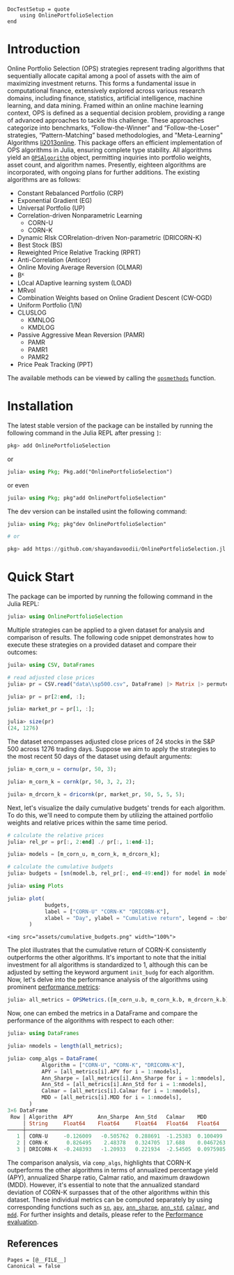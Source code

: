 ```@meta
DocTestSetup = quote
    using OnlinePortfolioSelection
end
```

# Introduction

Online Portfolio Selection (OPS) strategies represent trading algorithms that sequentially allocate capital among a pool of assets with the aim of maximizing investment returns. This forms a fundamental issue in computational finance, extensively explored across various research domains, including finance, statistics, artificial intelligence, machine learning, and data mining. Framed within an online machine learning context, OPS is defined as a sequential decision problem, providing a range of advanced approaches to tackle this challenge. These approaches categorize into benchmarks, “Follow-the-Winner” and “Follow-the-Loser” strategies, “Pattern-Matching” based methodologies, and "Meta-Learning" Algorithms [li2013online](@cite).
This package offers an efficient implementation of OPS algorithms in Julia, ensuring complete type stability. All algorithms yield an [`OPSAlgorithm`](@ref) object, permitting inquiries into portfolio weights, asset count, and algorithm names. Presently, eighteen algorithms are incorporated, with ongoing plans for further additions. The existing algorithms are as follows:

- Constant Rebalanced Portfolio (CRP)
- Exponential Gradient (EG)
- Universal Portfolio (UP)
- Correlation-driven Nonparametric Learning
  - CORN-U
  - CORN-K
- Dynamic RIsk CORrelation-driven Non-parametric (DRICORN-K)
- Best Stock (BS)
- Reweighted Price Relative Tracking (RPRT)
- Anti-Correlation (Anticor)
- Online Moving Average Reversion (OLMAR)
- Bᴷ
- LOcal ADaptive learning system (LOAD)
- MRvol
- Combination Weights based on Online Gradient Descent (CW-OGD)
- Uniform Portfolio (1/N)
- CLUSLOG
  - KMNLOG
  - KMDLOG
- Passive Aggressive Mean Reversion (PAMR)
  - PAMR
  - PAMR1
  - PAMR2
- Price Peak Tracking (PPT)

The available methods can be viewed by calling the [`opsmethods`](@ref) function.

# Installation

The latest stable version of the package can be installed by running the following command in the Julia REPL after pressing `]`:

```julia
pkg> add OnlinePortfolioSelection
```

or

```julia
julia> using Pkg; Pkg.add("OnlinePortfolioSelection")
```

or even

```julia
juila> using Pkg; pkg"add OnlinePortfolioSelection"
```

The dev version can be installed usint the following command:
```julia
julia> using Pkg; pkg"dev OnlinePortfolioSelection"

# or

pkg> add https://github.com/shayandavoodii/OnlinePortfolioSelection.jl.git
```

# Quick Start

The package can be imported by running the following command in the Julia REPL:

```julia
julia> using OnlinePortfolioSelection
```

Multiple strategies can be applied to a given dataset for analysis and comparison of results. The following code snippet demonstrates how to execute these strategies on a provided dataset and compare their outcomes:

```julia
juila> using CSV, DataFrames

# read adjusted close prices
julia> pr = CSV.read("data\\sp500.csv", DataFrame) |> Matrix |> permutedims;

julia> pr = pr[2:end, :];

julia> market_pr = pr[1, :];

julia> size(pr)
(24, 1276)
```

The dataset encompasses adjusted close prices of 24 stocks in the S&P 500 across 1276 trading days. Suppose we aim to apply the strategies to the most recent 50 days of the dataset using default arguments:

```julia
julia> m_corn_u = cornu(pr, 50, 3);

julia> m_corn_k = cornk(pr, 50, 3, 2, 2);

juila> m_drcorn_k = dricornk(pr, market_pr, 50, 5, 5, 5);
```

Next, let's visualize the daily cumulative budgets' trends for each algorithm. To do this, we'll need to compute them by utilizing the attained portfolio weights and relative prices within the same time period.

```julia
# calculate the relative prices
julia> rel_pr = pr[:, 2:end] ./ pr[:, 1:end-1];

julia> models = [m_corn_u, m_corn_k, m_drcorn_k];

# calculate the cumulative budgets
julia> budgets = [sn(model.b, rel_pr[:, end-49:end]) for model in models];

julia> using Plots

julia> plot(
            budgets, 
            label = ["CORN-U" "CORN-K" "DRICORN-K"], 
            xlabel = "Day", ylabel = "Cumulative return", legend = :bottomleft,
       )
```

```@raw html
<img src="assets/cumulative_budgets.png" width="100%">
```

The plot illustrates that the cumulative return of CORN-K consistently outperforms the other algorithms. It's important to note that the initial investment for all algorithms is standardized to 1, although this can be adjusted by setting the keyword argument `init_budg` for each algorithm. Now, let's delve into the performance analysis of the algorithms using prominent [performance metrics](https://shayandavoodii.github.io/OnlinePortfolioSelection.jl/dev/performance_eval/):

```julia
julia> all_metrics = OPSMetrics.([m_corn_u.b, m_corn_k.b, m_drcorn_k.b], Ref(rel_pr));
```

Now, one can embed the metrics in a DataFrame and compare the performance of the algorithms with respect to each other:

```julia
julia> using DataFrames

julia> nmodels = length(all_metrics);

julia> comp_algs = DataFrame(
           Algorithm = ["CORN-U", "CORN-K", "DRICORN-K"],
           APY = [all_metrics[i].APY for i = 1:nmodels],
           Ann_Sharpe = [all_metrics[i].Ann_Sharpe for i = 1:nmodels],
           Ann_Std = [all_metrics[i].Ann_Std for i = 1:nmodels],
           Calmar = [all_metrics[i].Calmar for i = 1:nmodels],
           MDD = [all_metrics[i].MDD for i = 1:nmodels],
       )
3×6 DataFrame
 Row │ Algorithm  APY        Ann_Sharpe  Ann_Std   Calmar    MDD       
     │ String     Float64    Float64     Float64   Float64   Float64   
─────┼─────────────────────────────────────────────────────────────────
   1 │ CORN-U     -0.126009   -0.505762  0.288691  -1.25383  0.100499
   2 │ CORN-K      0.826495    2.48378   0.324705  17.688    0.0467263
   3 │ DRICORN-K  -0.248393   -1.20933   0.221934  -2.54505  0.0975985
```

The comparison analysis, via `comp_algs`, highlights that CORN-K outperforms the other algorithms in terms of annualized percentage yield (APY), annualized Sharpe ratio, Calmar ratio, and maximum drawdown (MDD). However, it's essential to note that the annualized standard deviation of CORN-K surpasses that of the other algorithms within this dataset. These individual metrics can be computed separately by using corresponding functions such as [`sn`](@ref), [`apy`](@ref), [`ann_sharpe`](@ref), [`ann_std`](@ref), [`calmar`](@ref), and [`mdd`](@ref). For further insights and details, please refer to the [Performance evaluation](@ref).

## References

```@bibliography
Pages = [@__FILE__]
Canonical = false
```